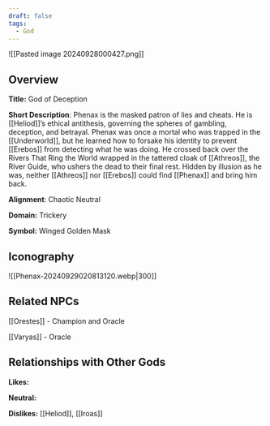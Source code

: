 ```yaml
---
draft: false
tags:
  - God
---
```

![[Pasted image 20240928000427.png]]
## Overview 

**Title:** God of Deception

**Short Description**: Phenax is the masked patron of lies and cheats. He is [[Heliod]]’s ethical antithesis, governing the spheres of gambling, deception, and betrayal. Phenax was once a mortal who was trapped in the [[Underworld]], but he learned how to forsake his identity to prevent [[Erebos]] from detecting what he was doing. He crossed back over the Rivers That Ring the World wrapped in the tattered cloak of [[Athreos]], the River Guide, who ushers the dead to their final rest. Hidden by illusion as he was, neither [[Athreos]] nor [[Erebos]] could find [[Phenax]] and bring him back.

**Alignment**: Chaotic Neutral

**Domain:** Trickery

**Symbol:** Winged Golden Mask

## Iconography 
![[Phenax-20240929020813120.webp|300]]

## Related NPCs

[[Orestes]] - Champion and Oracle

[[Varyas]] - Oracle

## Relationships with Other Gods

**Likes:** 

**Neutral:** 

**Dislikes:** [[Heliod]], [[Iroas]]
